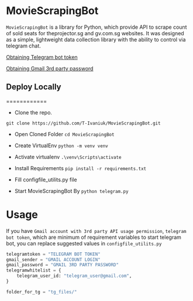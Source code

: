# MovieScrapingBot

`MovieScrapingBot` is a library for Python, which provide API to scrape count of sold seats for theprojector.sg and gv.com.sg websites.
It was designed as a simple, lightweight data collection library with the ability to control via telegram chat.


[Obtaining Telegram bot token]( https://core.telegram.org/bots#how-do-i-create-a-bot )

[Obtaining Gmail 3rd party password]( https://www.youtube.com/watch?v=IWxwWFTlTUQ )

## Deploy Locally
============


- Clone the repo. 
```
git clone https://github.com/T-Ivaniuk/MovieScrapingBot.git
```

- Open Cloned Folder
`cd MovieScrapingBot`

- Create VirtualEnv
`python -m venv venv`

- Activate virtualenv
`.\venv\Scripts\activate`

- Install Requirements
`pip install -r requirements.txt`

- Fill configfile_utilits.py file

- Start MovieScrapingBot By
`python telegram.py`


Usage
=======


If you have `Gmail account with 3rd party API usage permission`, `telegram bot token`, which are minimum of requirement variables to start telegram bot,
you can replace suggested values in `configfile_utilits.py`
```python
telegramtoken = "TELEGRAM BOT TOKEN"
gmail_sender = "GMAIL ACCOUNT LOGIN"
gmail_password = "GMAIL 3RD PARTY PASSWORD"
telegramwhitelist = {
    telegram_user_id: "telegram_user@gmail.com",
}

folder_for_tg = "tg_files/"
```

